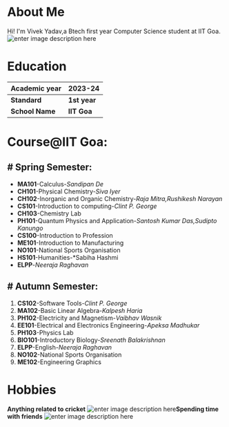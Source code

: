 
# About Me
Hi! I'm Vivek Yadav,a Btech first year Computer Science student at IIT Goa.
 ![enter image description here](https://img.freepik.com/free-vector/young-man-character_1308-27408.jpg?size=626&ext=jpg&ga=GA1.1.1923585093.1707282272)

# Education
| Academic year | 2023-24 |
|--|--|
| **Standard** | **1st year** |
| **School Name** | **IIT Goa** |

# Course@IIT Goa:
## # Spring Semester:

 - **MA101**-Calculus-*Sandipan De*
 - **CH101**-Physical Chemistry-*Siva Iyer*
 - **CH102**-Inorganic and Organic Chemistry-*Raja Mitra,Rushikesh Narayan*
 - **CS101**-Introduction to computing-*Clint P. George*
 - **CH103**-Chemistry Lab
 - **PH101**-Quantum Physics and Application-*Santosh Kumar Das,Sudipto Kanungo*
 - **CS100**-Introduction to Profession
 - **ME101**-Introduction to Manufacturing
 - **NO101**-National Sports Organisation
 - **HS101**-Humanities-*Sabiha Hashmi
 - **ELPP**-*Neeraja Raghavan*
 
 ## # Autumn Semester:
 1. **CS102**-Software Tools-*Clint P. George*
 2. **MA102**-Basic Linear Algebra-*Kalpesh Haria*
 3. **PH102**-Electricity and Magnetism-*Vaibhav Wasnik*
 4. **EE101**-Electrical and Electronics Engineering-*Apeksa Madhukar*
 5. **PH103**-Physics Lab
 6. **BIO101**-Introductory Biology-*Sreenath Balakrishnan*
 7. **ELPP**-English-*Neeraja Raghavan*
 8. **NO102**-National Sports Organisation
 9. **ME102**-Engineering Graphics
 
 

# Hobbies
**Anything related to cricket**
![enter image description here](https://resources.pulse.icc-cricket.com/ICC/photo/2022/10/27/10a2c8ac-e904-4b04-adfa-bd97b845858a/Kohli.jpeg)**Spending time with friends**
![enter image description here](https://static.wixstatic.com/media/eb506e_7eaeab3001bb48548ca0917a4c59fa30~mv2.png/v1/fill/w_640,h_426,al_c,q_85,usm_0.66_1.00_0.01,enc_auto/eb506e_7eaeab3001bb48548ca0917a4c59fa30~mv2.png)

 

